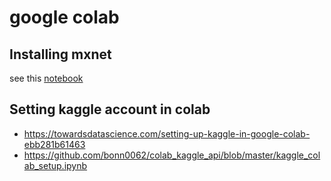 # google colab

## Installing mxnet

see this [notebook](notebooks/google-colab-mxnet-install.ipynb)


## Setting kaggle account in colab

- https://towardsdatascience.com/setting-up-kaggle-in-google-colab-ebb281b61463
- https://github.com/bonn0062/colab_kaggle_api/blob/master/kaggle_colab_setup.ipynb



